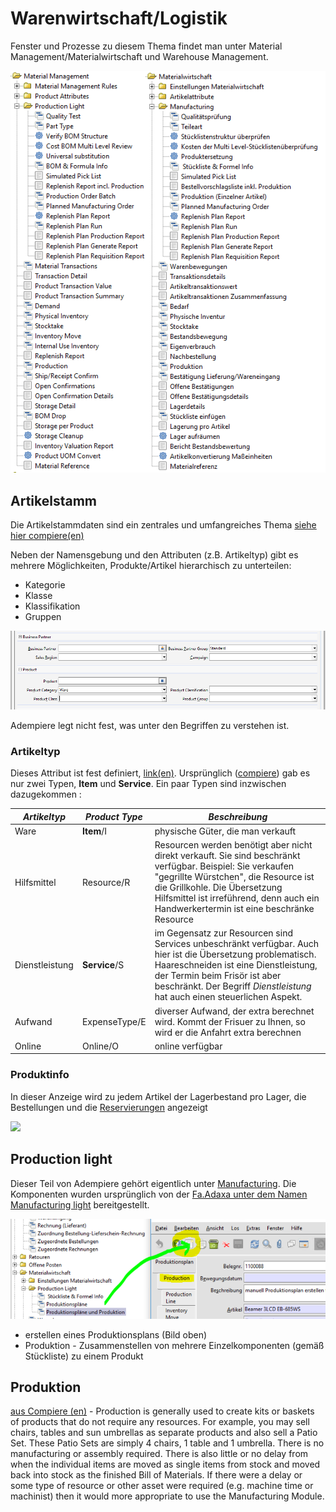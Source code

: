 # Warenwirtschaft/Logistik

Fenster und Prozesse zu diesem Thema findet man unter Material Management/Materialwirtschaft und Warehouse Management.

![](../.gitbook/assets/menu-mm.PNG)

## Artikelstamm

Die Artikelstammdaten sind ein zentrales und umfangreiches Thema [siehe hier compiere(en)](http://wiki.compiere.com/display/docs/Products)

Neben der Namensgebung und den Attributen (z.B. Artikeltyp) gibt es mehrere Möglichkeiten, Produkte/Artikel hierarchisch zu unterteilen:
* Kategorie
* Klasse
* Klassifikation
* Gruppen

![](../.gitbook/assets/BP+Produkt-Klassen.PNG)

Adempiere legt nicht fest, was unter den Begriffen zu verstehen ist.

### Artikeltyp

Dieses Attribut ist fest definiert, [link(en)](https://adempiere.gitbook.io/docs/introduction/products-and-material-management/product-setup/defining-the-product/product-types). Ursprünglich ([compiere](http://wiki.compiere.com/display/docs/Products)) gab es nur zwei Typen, **Item** und **Service**. Ein paar Typen sind inzwischen dazugekommen :


**_Artikeltyp_** | **_Product Type_** | **_Beschreibung_**
---------------- | ------------------ | ------- 
Ware             | **Item**/I         | physische Güter, die man verkauft
Hilfsmittel      | Resource/R         | Resourcen werden benötigt aber nicht direkt verkauft. Sie sind beschränkt verfügbar. Beispiel: Sie verkaufen "gegrillte Würstchen", die Resource ist die Grillkohle. Die Übersetzung Hilfsmittel ist irreführend, denn auch ein Handwerkertermin ist eine beschränke Resource
Dienstleistung   | **Service**/S      | im Gegensatz zur Resourcen sind Services unbeschränkt verfügbar. Auch hier ist die Übersetzung problematisch. Haareschneiden ist eine Dienstleistung, der Termin beim Frisör ist aber beschränkt. Der Begriff _Dienstleistung_ hat auch einen steuerlichen Aspekt.
Aufwand          | ExpenseType/E      | diverser Aufwand, der extra berechnet wird. Kommt der Frisuer zu Ihnen, so wird er die Anfahrt extra berechnen
Online           | Online/O           | online verfügbar

### Produktinfo

In dieser Anzeige wird zu jedem Artikel der Lagerbestand pro Lager, die Bestellungen und die [Reservierungen](2.3-sales.md#auftrag-vorbereiten-reservieren-der-artikel) angezeigt

![](http://wiki.adempiere.net/images/e/e4/Productinfo_fert50.png)

## Production light

Dieser Teil von Adempiere gehört eigentlich unter [Manufacturing](2.6-prod.md). Die Komponenten wurden ursprünglich von der [Fa.Adaxa unter dem Namen Manufacturing light](https://www.adaxa.com/wp-content/uploads/HowToPDF/ManufacturingLight.pdf) bereitgestellt.

![](../.gitbook/assets/productionLight-createPlan.PNG) 

- erstellen eines Produktionsplans (Bild oben)
- Produktion - Zusammenstellen von mehrere Einzelkomponenten (gemäß Stückliste) zu einem Produkt

## Produktion

[aus Compiere (en)](http://wiki.compiere.com/display/docs/Material+Management) - Production is generally used to create kits or baskets of products that do not require any resources. For example, you may sell chairs, tables and sun umbrellas as separate products and also sell a Patio Set. These Patio Sets are simply 4 chairs, 1 table and 1 umbrella. There is no manufacturing or assembly required. There is also little or no delay from when the individual items are moved as single items from stock and moved back into stock as the finished Bill of Materials. If there were a delay or some type of resource or other asset were required (e.g. machine time or machinist) then it would more appropriate to use the Manufacturing Module.
